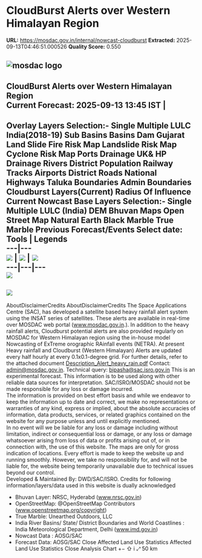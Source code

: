 # CloudBurst Alerts over Western Himalayan Region

**URL:** https://mosdac.gov.in/internal/nowcast-cloudburst
**Extracted:** 2025-09-13T04:46:51.000526
**Quality Score:** 0.550

![mosdac logo](https://mosdac.gov.in/cloudburst/assets/img/transparent_mosdac_rapid.png)  
---  
CloudBurst Alerts over Western Himalayan Region   
Current Forecast: 2025-09-13 13:45 IST |   
---  
  

Overlay Layers 
Selection:-
Single
Multiple
LULC India(2018-19)
Sub Basins
Basins
Dam Gujarat
Land Slide
Fire Risk Map
Landslide Risk Map
Cyclone Risk Map
Ports
Drainage UK& HP
Drainage
Rivers
District Population
Railway Tracks
Airports
District Roads
National Highways
Taluka Boundaries
Admin Boundaries
Cloudburst Layers(Current) 
Radius Of Influence
Current Nowcast
Base Layers 
Selection:-
Single
Multiple
LULC (India)
DEM
Bhuvan Maps
Open Street Map
Natural Earth
Black Marble
True Marble
Previous Forecast/Events
Select date: 
Tools | Legends  
---|---  
![](https://mosdac.gov.in/cloudburst/assets/img/area-icon-small.png) |  ![](https://mosdac.gov.in/cloudburst/assets/img/distance-icon-small.png) |  ![](https://mosdac.gov.in/cloudburst/assets/img/graticule-icon-small.png)  
---|---|---  
![](https://mosdac.gov.in/cloudburst/assets/img/point_icon.png)  
---  
![](https://mosdac.gov.in/geoserver_2/worldview/wms?TRANSPARENT=true&SERVICE=WMS&VERSION=1.1.1&REQUEST=GetLegendGraphic&LAYER=worldview:lulc250k_1819_18856&FORMAT=image/png&STYLES=)  
---  
AboutDisclaimerCredits AboutDisclaimerCredits
The Space Applications Centre (SAC), has developed a satellite based heavy rainfall alert system using the INSAT series of satellites. These alerts are available in real-time over MOSDAC web portal (www.mosdac.gov.in.). In addition to the heavy rainfall alerts, Cloudburst potential alerts are also provided regularly on MOSDAC for Western Himalayan region using the in-house model Nowcasting of ExTreme orographic RAinfall events (NETRA). At present Heavy rainfall and Cloudburst (Western Himalayan) Alerts are updated every half hourly at every 0.1x0.1-degree grid. 
For further details, refer to the attached document [Description_Alert_heavy_rain.pdf](https://mosdac.gov.in/cloudburst/assets/documents/Description_Alert_heavy_rain.pdf) Contact: admin@mosdac.gov.in. Technical query: bipasha@sac.isro.gov.in 
This is an experimental forecast. This information is to be used along with other reliable data sources for interpretation. SAC/ISRO/MOSDAC should not be made responsible for any loss or damage incurred.   
The information is provided on best effort basis and while we endeavor to keep the information up to date and correct, we make no representations or warranties of any kind, express or implied, about the absolute accuracies of information, data products, services, or related graphics contained on the website for any purpose unless and until explicitly mentioned.  
In no event will we be liable for any loss or damage including without limitation, indirect or consequential loss or damage, or any loss or damage whatsoever arising from loss of data or profits arising out of, or in connection with, the use of this website. The maps are only for gross indication of locations. Every effort is made to keep the website up and running smoothly. However, we take no responsibility for, and will not be liable for, the website being temporarily unavailable due to technical issues beyond our control.  
Developed & Maintained By: DWD/SAC/ISRO.
Credits for following information/layers/data used in this website is dually acknowledged   
* Bhuvan Layer: NRSC, Hyderabd (www.nrsc.gov.in)   
* OpenStreetMap: @OpenStreetMap Contributors (www.openstreetmap.org/copyright)   
* True Marble: Unearthed Outdoors, LLC   
* India River Basins/ State/ District Boundaries and World Coastlines : India Meteorological Department, Delhi (www.imd.gov.in)   
* Nowcast Data : AOSG/SAC   
* Forecast Data: AOSG/SAC 
Close
Affected Land Use Statistics  Affected Land Use Statistics  Close
[](https://mosdac.gov.in/cloudburst/)
Analysis Chart
+−
⇧
i
⤢
50 km
